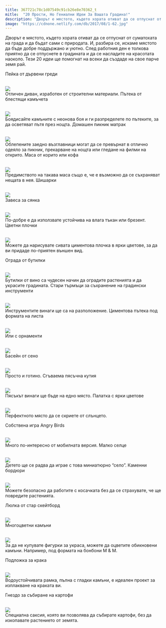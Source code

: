 ```yaml
---
title: 367721c78c1d07549c91cb26e8e70362_t
mitle:  "20 Прости, Но Гениални Идеи За Вашата Градина!"
description: "Дворът е мястото, където хората отиват да се отпуснат от суматохата на града и да бъдат сами с природата. И, разбира се, искаме мястото да бъде добре поддържано и уют�"
image: "https://cdnone.netlify.com/db/2017/08/1-62.jpg"
---
```


 <p>Дворът е мястото, където хората отиват да се отпуснат от суматохата на града и да бъдат сами с природата. И, разбира се, искаме мястото да бъде добре поддържано и уютно. След работния ден е толкова приятно да се отпуснете в градината и да се насладите на красотата наоколо. Тези 20 идеи ще помогнат на всеки да създаде на свое парче земя рай.</p>      <p> Пейка от дървени греди</p> <p> <br/><img src="https://cdnone.netlify.com/db/2017/08/1-62.jpg"/><br/> Отличен диван, изработен от строителни материали. Пътека от блестящи камъчета</p> <p> <br/><img src="https://cdnone.netlify.com/db/2017/08/22-22.jpg"/><br/> Боядисайте камъните с неонова боя и ги разпределете по пътеките, за да осветяват пътя през нощта. Домашен пикник матрак</p>      <p> <br/><img src="https://cdnone.netlify.com/db/2017/08/3-66.jpg"/><br/> Облепените заедно възглавници могат да се превърнат в отлично одеяло за пикник, прекарване на нощта или гледане на филми на открито. Маса от корито или кофа</p> <p> <br/><img src="https://cdnone.netlify.com/db/2017/08/4-60.jpg"/><br/> Предимството на такава маса също е, че е възможно да се съхраняват нещата в нея. Шишарки</p> <p> <br/><img src="https://cdnone.netlify.com/db/2017/08/5-60.jpg"/><br/> Завеса за сянка</p> <p> <br/><img src="https://cdnone.netlify.com/db/2017/08/6-64.jpg"/><br/> По-добре е да използвате устойчива на влага тъкан или брезент. Цветни плочки</p>      <p> <br/><img src="https://cdnone.netlify.com/db/2017/08/7-61.jpg"/><br/> Можете да нарисувате сивата циментова плочка в ярки цветове, за да ви придаде по-приятен външен вид.</p> <p> Ограда от бутилки</p> <p> <br/><img src="https://cdnone.netlify.com/db/2017/08/8-64.jpg"/><br/> Бутилки от вино са чудесен начин да оградите растенията и да украсите градината. Стари търмъци за съхранение на градински инструменти</p> <p> <br/><img src="https://cdnone.netlify.com/db/2017/08/9-62.jpg"/><br/> Инструментите винаги ще са на разположение. Циментова пътека под формата на листа</p> <p> <br/><img src="https://cdnone.netlify.com/db/2017/08/10-54.jpg"/><br/> Или с орнаменти</p> <p> <br/><img src="https://cdnone.netlify.com/db/2017/08/11-53.jpg"/><br/> Басейн от сено</p>      <p> <br/><img src="https://cdnone.netlify.com/db/2017/08/12-52.jpg"/><br/> Просто и готино. Сгъваема пясъчна кутия</p> <p> <br/><img src="https://cdnone.netlify.com/db/2017/08/13-49.jpg"/><br/> Пясъкът винаги ще бъде на едно място. Палатка с ярки цветове</p> <p> <br/><img src="https://cdnone.netlify.com/db/2017/08/14-50.jpg"/><br/> Перфектното място да се скриете от слънцето.</p> <p> Собствена игра Angry Birds</p>      <p> <br/><img src="https://cdnone.netlify.com/db/2017/08/15-50.jpg"/><br/> Много по-интересно от мобилната версия. Малко селце</p> <p> <br/><img src="https://cdnone.netlify.com/db/2017/08/16-46.jpg"/><br/> Детето ще се радва да играе с това миниатюрно “село”. Каменни бордюри</p> <p> <br/><img src="https://cdnone.netlify.com/db/2017/08/17-44.jpg"/><br/> Можете безопасно да работите с косачката без да се страхувате, че ще повредите растенията.</p> <p> Люлка от стар скейтборд</p> <p> <br/><img src="https://cdnone.netlify.com/db/2017/08/18-41.jpg"/><br/> Многоцветни камъни</p> <p> <br/><img src="https://cdnone.netlify.com/db/2017/08/19-36.jpg"/><br/> За да не купувате фигурки за украса, можете да оцветите обикновени камъни. Например, под формата на бонбони M &amp; M.</p> <p>Подложка за крака</p> <p> <br/><img src="https://cdnone.netlify.com/db/2017/08/20-32.jpg"/><br/> Водоустойчивата рамка, пълна с гладки камъни, е идеален проект за изплакване на краката ви.</p> <p> Гнездо за събиране на картофи</p> <p> <br/><img src="https://cdnone.netlify.com/db/2017/08/21-26.jpg"/><br/> Специална саксия, която ви позволява да събирате картофи, без да изкопавате растението от земята.</p>       